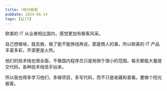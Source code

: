 ```yaml
---
title: ☀️阳光极客
pubDate: 2024-06-14
tags: [💻IT]
---
```


欧美的 IT 从业者相比国内，感觉更加有极客风采。

自己想做啥，就去做，做了能不能挣钱再说，那是商人的事。所以欧美的 IT 产品丰富多彩，开源更是火热。

他们的技术栈也很全面，不像国内程序员只是局限于很小的范围。每天都能大量提交代码，各种技术栈信手拈来。

所以我也得多学习他们，多做项目，多写代码，而不只是收藏和查看。要做个阳光极客。
